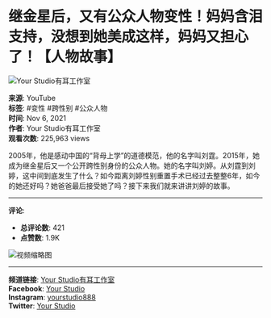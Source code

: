 # 继金星后，又有公众人物变性！妈妈含泪支持，没想到她美成这样，妈妈又担心了！【人物故事】

![Your Studio有耳工作室](https://i.ytimg.com/an/FhktojBok7f7CD4ykaRKTA/featured_channel.jpg?v=5da4bb0d)

**来源**: YouTube  
**标签**: #变性 #跨性别 #公众人物  
**时间**: Nov 6, 2021  
**作者**: Your Studio有耳工作室  
**观看次数**: 225,963 views

2005年，他是感动中国的“背母上学”的道德模范，他的名字叫刘霆。2015年，她成为继金星后又一个公开跨性别身份的公众人物。她的名字叫刘婷。从刘霆到刘婷，这中间到底发生了什么？如今距离刘婷性别重置手术已经过去整整6年，如今的她还好吗？她爸爸最后接受她了吗？接下来我们就来讲讲刘婷的故事。

---

**评论**: 
- **总评论数**: 421
- **点赞数**: 1.9K

![视频缩略图](https://i.ytimg.com/vi/BJIPTg23p9w/hqdefault.jpg?sqp=-oaymwEmCKgBEF5IWvKriqkDGQgBFQAAiEIYAdgBAeIBCggYEAIYBjgBQAE=&rs=AOn4CLAI1DCNx_0tCsyLXwc6UB9ippP5vg)

---

**频道链接**: [Your Studio有耳工作室](https://www.youtube.com/channel/UCFhktojBok7f7CD4ykaRKTA/videos)  
**Facebook**: [Your Studio](https://www.facebook.com/%E6%9C%89%E8%80%B3%E5%B7%A5%E4%BD%9C%E5%AE%A4-Your-Studio-114596669963767/?modal=admin_todo_tour)  
**Instagram**: [yourstudio888](https://www.instagram.com/lilyyoustudio/)  
**Twitter**: [Your Studio](https://twitter.com/YourStudio2)
